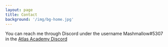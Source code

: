 ```yaml
---
layout: page
title: Contact
background: '/img/bg-home.jpg'
---
```


You can reach me through Discord under the username Mashmallow#5307 in the [Atlas Academy Discord](https://discord.gg/TKJmuCR)
